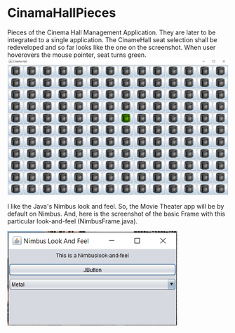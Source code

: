 # CinamaHallPieces
Pieces of the Cinema Hall Management Application. They are later to be integrated to a single application.
The CinameHall seat selection shall be redeveloped and so far looks like the one on the screenshot. When user hoverovers the mouse
pointer, seat turns green.
![screenshot](screenshot.png)

I like the Java's Nimbus look and feel. So, the Movie Theater app will be by default on Nimbus. 
And, here is the screenshot of the basic Frame with this particular look-and-feel (NimbusFrame.java).

![screenshot](nimbusframe.png)
